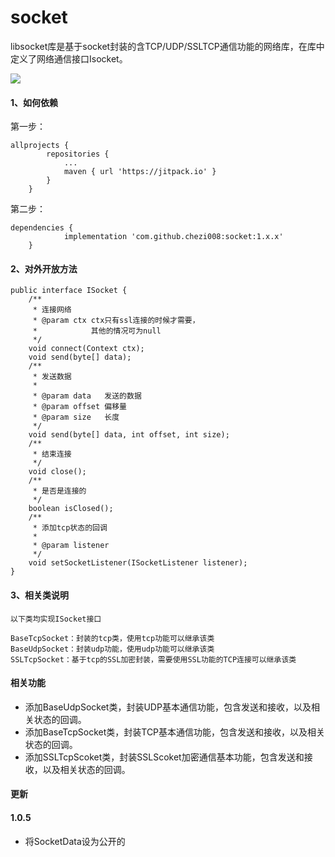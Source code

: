 # socket
libsocket库是基于socket封装的含TCP/UDP/SSLTCP通信功能的网络库，在库中定义了网络通信接口Isocket。

[![](https://jitpack.io/v/chezi008/socket.svg)](https://jitpack.io/#chezi008/socket)

#### 1、如何依赖
第一步：
```
allprojects {
		repositories {
			...
			maven { url 'https://jitpack.io' }
		}
	}
```
第二步：
```
dependencies {
	        implementation 'com.github.chezi008:socket:1.x.x'
	}
```
#### 2、对外开放方法

```
public interface ISocket {
    /**
     * 连接网络
     * @param ctx ctx只有ssl连接的时候才需要，
     *            其他的情况可为null
     */
    void connect(Context ctx);
    void send(byte[] data);
    /**
     * 发送数据
     *
     * @param data   发送的数据
     * @param offset 偏移量
     * @param size   长度
     */
    void send(byte[] data, int offset, int size);
    /**
     * 结束连接
     */
    void close();
    /**
     * 是否是连接的
     */
    boolean isClosed();
    /**
     * 添加tcp状态的回调
     *
     * @param listener
     */
    void setSocketListener(ISocketListener listener);
}
```

#### 3、相关类说明

```
以下类均实现ISocket接口

BaseTcpSocket：封装的tcp类，使用tcp功能可以继承该类
BaseUdpSocket：封装udp功能，使用udp功能可以继承该类
SSLTcpSocket：基于tcp的SSL加密封装，需要使用SSL功能的TCP连接可以继承该类
```



#### 相关功能

- 添加BaseUdpSocket类，封装UDP基本通信功能，包含发送和接收，以及相关状态的回调。
- 添加BaseTcpSocket类，封装TCP基本通信功能，包含发送和接收，以及相关状态的回调。
- 添加SSLTcpScoket类，封装SSLScoket加密通信基本功能，包含发送和接收，以及相关状态的回调。

#### 更新
#### 1.0.5
- 将SocketData设为公开的
